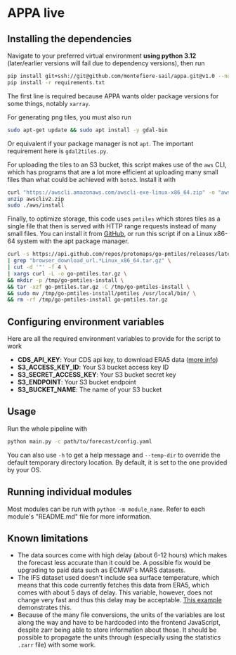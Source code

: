 # APPA live

## Installing the dependencies

Navigate to your preferred virtual environment **using python 3.12** (later/earlier versions will fail due to dependency versions), then run

```bash
pip install git+ssh://git@github.com/montefiore-sail/appa.git@v1.0 --no-deps
pip install -r requirements.txt
```

The first line is required because APPA wants older package versions for some things, notably `xarray`.

For generating png tiles, you must also run

```bash
sudo apt-get update && sudo apt install -y gdal-bin
```

Or equivalent if your package manager is not `apt`. The important requirement here is `gdal2tiles.py`.

For uploading the tiles to an S3 bucket, this script makes use of the `aws` CLI, which has programs that are a lot more efficient at uploading many small files than what could be achieved with `boto3`. Install it with

```bash
curl "https://awscli.amazonaws.com/awscli-exe-linux-x86_64.zip" -o "awscliv2.zip"
unzip awscliv2.zip
sudo ./aws/install
```

Finally, to optimize storage, this code uses `pmtiles` which stores tiles as a single file that then is served with HTTP range requests instead of many small files. You can install it from [GitHub](https://github.com/protomaps/go-pmtiles/releases/latest), or run this script if on a Linux x86-64 system with the apt package manager.

```bash
curl -s https://api.github.com/repos/protomaps/go-pmtiles/releases/latest \
| grep "browser_download_url.*Linux_x86_64.tar.gz" \
| cut -d '"' -f 4 \
| xargs curl -L -o go-pmtiles.tar.gz \
&& mkdir -p /tmp/go-pmtiles-install \
&& tar -xzf go-pmtiles.tar.gz -C /tmp/go-pmtiles-install \
&& sudo mv /tmp/go-pmtiles-install/pmtiles /usr/local/bin/ \
&& rm -rf /tmp/go-pmtiles-install go-pmtiles.tar.gz  
```

## Configuring environment variables

Here are all the required environment variables to provide for the script to work

- **CDS_API_KEY**: Your CDS api key, to download ERA5 data ([more info](https://cds.climate.copernicus.eu/how-to-api))
- **S3_ACCESS_KEY_ID**: Your S3 bucket access key ID
- **S3_SECRET_ACCESS_KEY**: Your S3 bucket secret key
- **S3_ENDPOINT**: Your S3 bucket endpoint
- **S3_BUCKET_NAME**: The name of your S3 bucket

## Usage

Run the whole pipeline with

```bash
python main.py -c path/to/forecast/config.yaml
```

You can also use `-h` to get a help message and `--temp-dir` to override the default temporary directory location. By default, it is set to the one provided by your OS.

## Running individual modules

Most modules can be run with `python -m module_name`. Refer to each module's "README.md" file for more information.

## Known limitations

- The data sources come with high delay (about 6-12 hours) which makes the forecast less accurate than it could be. A possible fix would be upgrading to paid data such as ECMWF's MARS datasets.
- The IFS dataset used doesn't include sea surface temperature, which means that this code currently fetches this data from ERA5, which comes with about 5 days of delay. This variable, however, does not change very fast and thus this delay may be acceptable. [This example](https://data.marine.copernicus.eu/viewer) demonstrates this.
- Because of the many file conversions, the units of the variables are lost along the way and have to be hardcoded into the frontend JavaScript, despite zarr being able to store information about those. It should be possible to propagate the units through (especially using the statistics `.zarr` file) with some work.

